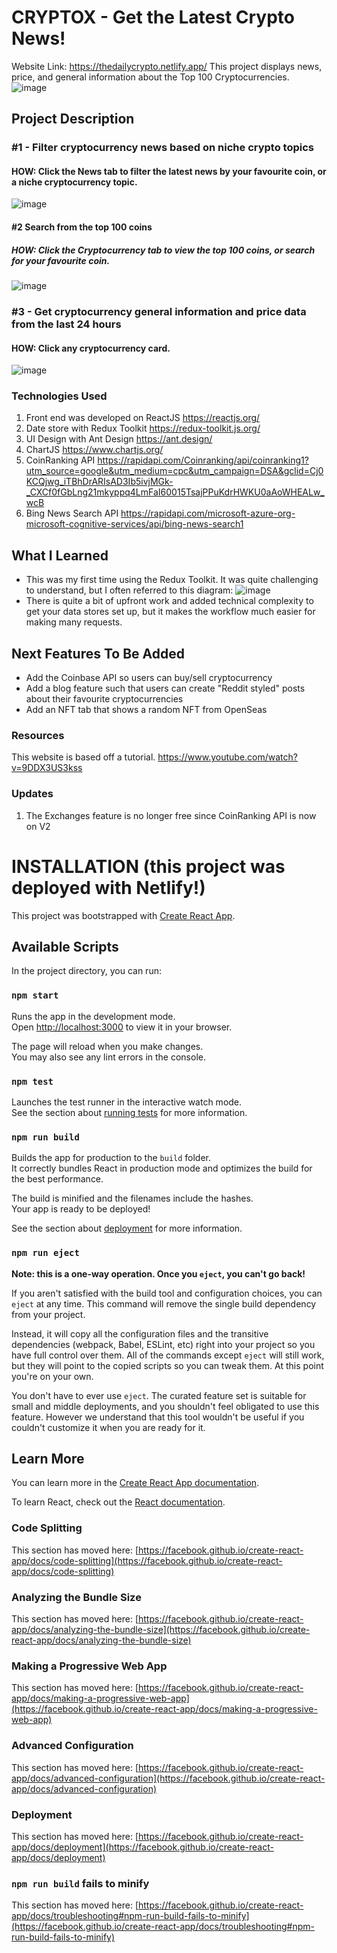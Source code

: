 # CRYPTOX - Get the Latest Crypto News!
Website Link: https://thedailycrypto.netlify.app/
This project displays news, price, and general information about the Top 100 Cryptocurrencies.
![image](https://user-images.githubusercontent.com/94336773/168397708-691fedab-1945-42d4-bd91-efd1facb8788.png)


## Project Description
### #1 - Filter cryptocurrency news based on niche crypto topics
#### HOW: Click the News tab to filter the latest news by your favourite coin, or a niche cryptocurrency topic.
![image](https://user-images.githubusercontent.com/94336773/168397907-c54320cd-abf6-42b0-a30e-933f1687cf5e.png)

#### #2 Search from the top 100 coins 
##### HOW: Click the Cryptocurrency tab to view the top 100 coins, or search for your favourite coin. 

![image](https://user-images.githubusercontent.com/94336773/168398160-b6cda67a-9a8d-44b2-902f-ebd0504e4eed.png)



### #3 - Get cryptocurrency general information and price data from the last 24 hours
#### HOW: Click any cryptocurrency card.
![image](https://user-images.githubusercontent.com/94336773/168397776-2dd69d45-81e1-4cb4-af3a-405a6d1a8152.png)



### Technologies Used
1. Front end was developed on ReactJS https://reactjs.org/
2. Date store with Redux Toolkit https://redux-toolkit.js.org/
3. UI Design with Ant Design https://ant.design/
4. ChartJS https://www.chartjs.org/
5. CoinRanking API https://rapidapi.com/Coinranking/api/coinranking1?utm_source=google&utm_medium=cpc&utm_campaign=DSA&gclid=Cj0KCQjwg_iTBhDrARIsAD3Ib5ivjMGk-_CXCf0fGbLng21mkyppq4LmFaI60015TsajPPuKdrHWKU0aAoWHEALw_wcB
6. Bing News Search API https://rapidapi.com/microsoft-azure-org-microsoft-cognitive-services/api/bing-news-search1

## What I Learned
- This was my first time using the Redux Toolkit. It was quite challenging to understand, but I often referred to this diagram: 
![image](https://user-images.githubusercontent.com/94336773/168397978-ad460756-4712-40df-8cdf-408956e5c940.png)
- There is quite a bit of upfront work and added technical complexity to get your data stores  set up, but it makes the workflow much easier for making many requests.

## Next Features To Be Added
- Add the Coinbase API so users can buy/sell cryptocurrency
- Add a blog feature such that users can create "Reddit styled" posts about their favourite cryptocurrencies
- Add an NFT tab that shows a random NFT from OpenSeas

### Resources

This website is based off a tutorial. https://www.youtube.com/watch?v=9DDX3US3kss

### Updates

1. The Exchanges feature is no longer free since CoinRanking API is now on V2


# INSTALLATION (this project was deployed with Netlify!)

This project was bootstrapped with [Create React App](https://github.com/facebook/create-react-app).

## Available Scripts

In the project directory, you can run:

### `npm start`

Runs the app in the development mode.\
Open [http://localhost:3000](http://localhost:3000) to view it in your browser.

The page will reload when you make changes.\
You may also see any lint errors in the console.

### `npm test`

Launches the test runner in the interactive watch mode.\
See the section about [running tests](https://facebook.github.io/create-react-app/docs/running-tests) for more information.

### `npm run build`

Builds the app for production to the `build` folder.\
It correctly bundles React in production mode and optimizes the build for the best performance.

The build is minified and the filenames include the hashes.\
Your app is ready to be deployed!

See the section about [deployment](https://facebook.github.io/create-react-app/docs/deployment) for more information.

### `npm run eject`

**Note: this is a one-way operation. Once you `eject`, you can't go back!**

If you aren't satisfied with the build tool and configuration choices, you can `eject` at any time. This command will remove the single build dependency from your project.

Instead, it will copy all the configuration files and the transitive dependencies (webpack, Babel, ESLint, etc) right into your project so you have full control over them. All of the commands except `eject` will still work, but they will point to the copied scripts so you can tweak them. At this point you're on your own.

You don't have to ever use `eject`. The curated feature set is suitable for small and middle deployments, and you shouldn't feel obligated to use this feature. However we understand that this tool wouldn't be useful if you couldn't customize it when you are ready for it.

## Learn More

You can learn more in the [Create React App documentation](https://facebook.github.io/create-react-app/docs/getting-started).

To learn React, check out the [React documentation](https://reactjs.org/).

### Code Splitting

This section has moved here: [https://facebook.github.io/create-react-app/docs/code-splitting](https://facebook.github.io/create-react-app/docs/code-splitting)

### Analyzing the Bundle Size

This section has moved here: [https://facebook.github.io/create-react-app/docs/analyzing-the-bundle-size](https://facebook.github.io/create-react-app/docs/analyzing-the-bundle-size)

### Making a Progressive Web App

This section has moved here: [https://facebook.github.io/create-react-app/docs/making-a-progressive-web-app](https://facebook.github.io/create-react-app/docs/making-a-progressive-web-app)

### Advanced Configuration

This section has moved here: [https://facebook.github.io/create-react-app/docs/advanced-configuration](https://facebook.github.io/create-react-app/docs/advanced-configuration)

### Deployment

This section has moved here: [https://facebook.github.io/create-react-app/docs/deployment](https://facebook.github.io/create-react-app/docs/deployment)

### `npm run build` fails to minify

This section has moved here: [https://facebook.github.io/create-react-app/docs/troubleshooting#npm-run-build-fails-to-minify](https://facebook.github.io/create-react-app/docs/troubleshooting#npm-run-build-fails-to-minify)
